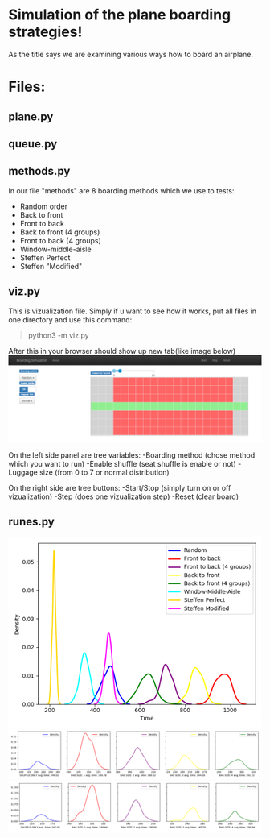 #  Simulation of the plane boarding strategies!

As the title says we are examining various ways how to board an airplane. 

# Files:

## plane.py
## queue.py
## methods.py

In our file "methods" are 8 boarding methods which we use to tests:

 - Random order
 - Back to front
 - Front to back
 - Back to front (4 groups)
 - Front to back (4 groups)
 - Window-middle-aisle
 - Steffen Perfect
 - Steffen "Modified"

## viz.py
This is vizualization file. Simply if u want to see how it works, put all files in one directory and use this command:
>python3  -m  viz.py

After this in your browser should show up new tab(like image below)
![](webpage.png)

On the left side panel are tree variables:
-Boarding method (chose method which you want to run)
-Enable shuffle (seat shuffle is enable or not)
-Luggage size (from 0 to 7 or normal distribution)

On the right side are tree buttons:
-Start/Stop (simply turn on or off vizualization)
-Step (does one vizualization step)
-Reset (clear board)

## runes.py
![](MAinPlot.png)
![](Test1.png)
![](Test2.png)
